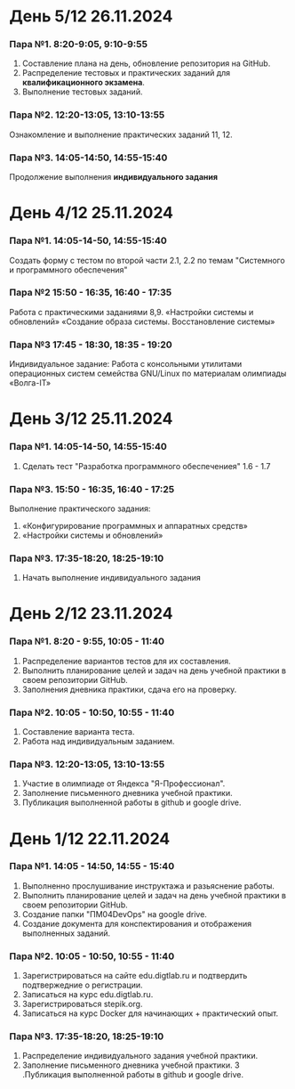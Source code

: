 # День 5/12 26.11.2024

### Пара №1. 8:20-9:05, 9:10-9:55
1. Составление плана на день, обновление репозитория на GitHub.
2. Распределение тестовых и практических заданий для **квалификационного экзамена**.
3. Выполнение тестовых заданий.

### Пара №2. 12:20-13:05, 13:10-13:55
Ознакомление и выполнение практических заданий 11, 12.

### Пара №3. 14:05-14:50, 14:55-15:40
Продолжение выполнения **индивидуального задания** 


# День 4/12 25.11.2024

### Пара №1. 14:05-14-50, 14:55-15:40
Создать форму с тестом по второй части 2.1, 2.2 по темам "Системного и программного обеспечения"

### Пара №2 15:50 - 16:35, 16:40 - 17:35
Работа с практическими заданиями 8,9.  «Настройки системы и обновлений»   «Создание образа системы. Восстановление системы»

### Пара №3 17:45 - 18:30, 18:35 - 19:20
Индивидуальное задание: Работа с консольными утилитами операционных систем семейства GNU/Linux по материалам олимпиады «Волга-IT»



# День 3/12 25.11.2024

### Пара №1. 14:05-14-50, 14:55-15:40
1. Сделать тест "Разработка программного обеспечениея" 1.6 - 1.7


### Пара №3. 15:50 - 16:35, 16:40 - 17:25
Выполнение практического задания:
1.  «Конфигурирование программных и аппаратных средств»
2. «Настройки системы и обновлений»


### Пара №3. 17:35-18:20, 18:25-19:10
1. Начать выполнение индивидуального задания

# День 2/12 23.11.2024

### Пара №1. 8:20 - 9:55, 10:05 - 11:40
1.  Распределение вариантов тестов для их составления.
2. Выполнить планирование целей и задач на день учебной практики в своем репозитории GitHub.
3. Заполнения дневника практики, сдача его на проверку.

### Пара №2. 10:05 - 10:50, 10:55 - 11:40
1. Составление варианта теста.
2. Работа над индивидуальным заданием.

### Пара №3. 12:20-13:05, 13:10-13:55

1. Участие в олимпиаде от Яндекса "Я-Профессионал".
2. Заполнение письменного дневника учебной практики.
3. Публикация выполненной работы в github и google drive.





# День 1/12 22.11.2024

### Пара №1. 14:05 - 14:50, 14:55 - 15:40
1. Выполненно прослушивание инструктажа и разьяснение работы.
2. Выполнить планирование целей и задач на день учебной практики в своем репозитории GitHub.
3. Создание папки "ПМ04DevOps" на google drive.
4. Создание документа для конспектирования и отображения выполненных заданий.

### Пара №2. 10:05 - 10:50, 10:55 - 11:40
1. Зарегистрироваться на сайте edu.digtlab.ru и подтвердить подтвержедние о регистрации.
2. Записаться на курс edu.digtlab.ru.
3. Зарегистрироваться stepik.org.
4. Записаться на курс Docker для начинающих + практический опыт.
 
### Пара №3. 17:35-18:20, 18:25-19:10
1. Распределение индивидуального задания учебной практики.
2. Заполнение письменного дневника учебной практики.
3 .Публикация выполненной работы в github и google drive.
